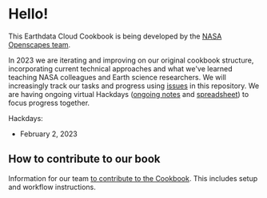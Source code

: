 # Hello! 

This Earthdata Cloud Cookbook is being developed by the [NASA Openscapes team](https://nasa-openscapes.github.io/).

In 2023 we are iterating and improving on our original cookbook structure, incorporating current technical approaches and what we've learned teaching NASA colleagues and Earth science researchers. We will increasingly track our tasks and progress using [issues](https://github.com/nasa-openscapes/earthdata-cloud-cookbook) in this repository. We are having ongoing virtual Hackdays ([ongoing notes](https://docs.google.com/document/d/1fzT-iSFlWZLS38eoPmFseljyMKDQIAc-24qH6QpnRCc/edit) and [spreadsheet](https://docs.google.com/spreadsheets/d/10WC19Rrkq7YM1P3cc6qjI8rm8yi7yiYo/edit#gid=877539921)) to focus progress together.

Hackdays: 

- February 2, 2023


## How to contribute to our book
Information for our team [to contribute to the Cookbook](https://nasa-openscapes.github.io/earthdata-cloud-cookbook/contributing/). This includes setup and workflow instructions. 

